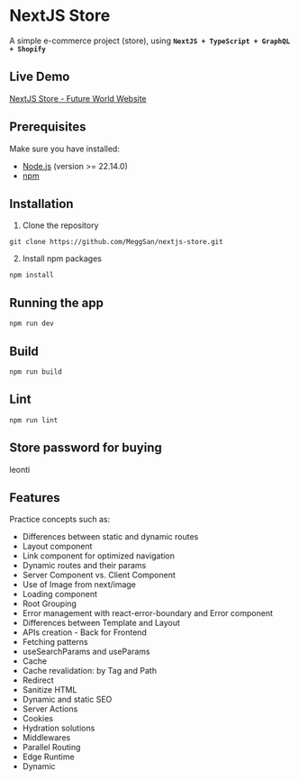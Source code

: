 # NextJS Store

A simple e-commerce project (store), using **`NextJS + TypeScript + GraphQL + Shopify`**

## Live Demo

[NextJS Store - Future World Website](https://nextjs-store-zeta-ashen.vercel.app/)

## Prerequisites

Make sure you have installed:

- [Node.js](https://nodejs.org/) (version >= 22.14.0)
- [npm](https://www.npmjs.com/)

## Installation

1. Clone the repository

`git clone https://github.com/MeggSan/nextjs-store.git`

2. Install npm packages

`npm install`

## Running the app

`npm run dev`

## Build

`npm run build`

## Lint

`npm run lint`

## Store password for buying

leonti

## Features

Practice concepts such as:

- Differences between static and dynamic routes
- Layout component
- Link component for optimized navigation
- Dynamic routes and their params
- Server Component vs. Client Component
- Use of Image from next/image
- Loading component
- Root Grouping
- Error management with react-error-boundary and Error component
- Differences between Template and Layout
- APIs creation - Back for Frontend
- Fetching patterns
- useSearchParams and useParams
- Cache
- Cache revalidation: by Tag and Path
- Redirect
- Sanitize HTML
- Dynamic and static SEO
- Server Actions
- Cookies
- Hydration solutions
- Middlewares
- Parallel Routing
- Edge Runtime
- Dynamic
